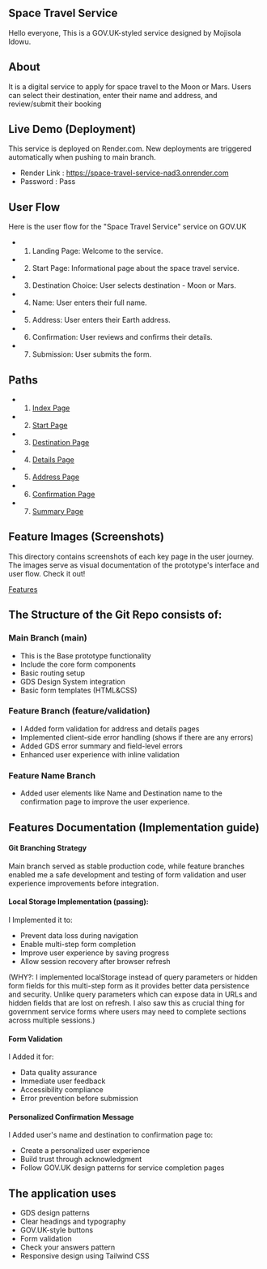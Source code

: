 ## Space Travel Service
Hello everyone, This is a GOV.UK-styled service designed by Mojisola Idowu.

## About
It is a digital service to apply for space travel to the Moon or Mars. Users can select their destination, enter their name and address, and review/submit their booking

## Live Demo (Deployment)
This service is deployed on Render.com. New deployments are triggered automatically when pushing to main branch.

- Render Link : https://space-travel-service-nad3.onrender.com
- Password : Pass

## User Flow
Here is the user flow for the "Space Travel Service" service on GOV.UK
- 1. Landing Page: Welcome to the service.
- 2. Start Page: Informational page about the space travel service.
- 3. Destination Choice: User selects destination - Moon or Mars.
- 4. Name: User enters their full name.
- 5. Address: User enters their Earth address.
- 6. Confirmation: User reviews and confirms their details.
- 7. Submission: User submits the form.

## Paths
- 1. [Index Page](app/views/index.html)
- 2. [Start Page](app/views/start-page.html)
- 3. [Destination Page](app/views/destination-page.html)
- 4. [Details Page](app/views/details-page.html)
- 5. [Address Page](app/views/address-page.html)
- 6. [Confirmation Page](app/views/confirmation-page.html)
- 7. [Summary Page](app/views/summary-page.html)

##  Feature Images (Screenshots) 
This directory contains screenshots of each key page in the user journey. The images serve as visual documentation of the prototype's interface and user flow. Check it out!

[Features](app/views/layouts/FeaturesFile.md)

## The Structure of the Git Repo consists of: 

### Main Branch (main)
- This is the Base prototype functionality
- Include the core form components
- Basic routing setup
- GDS Design System integration
- Basic form templates (HTML&CSS)

### Feature Branch (feature/validation)
- I Added form validation for address and details pages 
- Implemented client-side error handling (shows if there are any errors)
- Added GDS error summary and field-level errors
- Enhanced user experience with inline validation

### Feature Name Branch
- Added user elements like Name and Destination name to the confirmation page to improve the user experience.

## Features Documentation (Implementation guide)

#### Git Branching Strategy
Main branch served as stable production code, while feature branches enabled me a safe development and testing of form validation and user experience improvements before integration.

#### Local Storage Implementation (passing): 
I Implemented it to:
- Prevent data loss during navigation
- Enable multi-step form completion
- Improve user experience by saving progress
- Allow session recovery after browser refresh 

(WHY?: I implemented localStorage instead of query parameters or hidden form fields for this multi-step form as it provides better data persistence and security. Unlike query parameters which can expose data in URLs and hidden fields that are lost on refresh. I also saw this as crucial thing for government service forms where users may need to complete sections across multiple sessions.)

#### Form Validation
I Added it for:
- Data quality assurance
- Immediate user feedback
- Accessibility compliance
- Error prevention before submission

#### Personalized Confirmation Message
I Added user's name and destination to confirmation page to:
- Create a personalized user experience
- Build trust through acknowledgment
- Follow GOV.UK design patterns for service completion pages

## The application uses 
- GDS design patterns
- Clear headings and typography
- GOV.UK-style buttons
- Form validation
- Check your answers pattern
- Responsive design using Tailwind CSS

